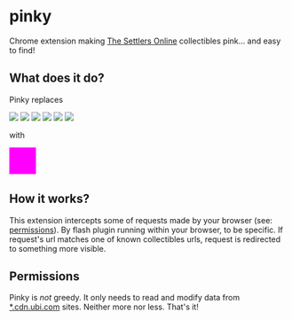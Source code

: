 pinky
=====

Chrome extension making [The Settlers Online](http://www.thesettlersonline.com/) collectibles pink... and easy to find!


## What does it do?

Pinky replaces

![](http://static.cdn.ubi.com/0018/live/GFX_HASHED/building_lib/41b8238caac031c265efe08544a21ac4be91f534.png)
![](http://static.cdn.ubi.com/0018/live/GFX_HASHED/building_lib/7dc1e1f289646ba15aeef107efe7026ebb58e8b1.png)
![](http://static.cdn.ubi.com/0018/live/GFX_HASHED/building_lib/8257a3e50f6ae19db4aeb2c978949b2d81021a61.png)
![](http://static.cdn.ubi.com/0018/live/GFX_HASHED/building_lib/bd76cd8196c23aaf73139bc263002cf759afc1ce.png)
![](http://static.cdn.ubi.com/0018/live/GFX_HASHED/building_lib/db5c26a467c4f5dee9804c7c88417103515c326a.png)
![](http://static.cdn.ubi.com/0018/live/GFX_HASHED/building_lib/f237f6c7e3b6c6aac01ae7f51cd917bdeb6ddec2.png)

with

![](magenta.png)

## How it works?

This extension intercepts some of requests made by your browser (see: [permissions](#Permissions)).
By flash plugin running within your browser, to be specific. If request's url matches one of known collectibles urls,
request is redirected to something more visible.

## Permissions

Pinky is *not* greedy. It only needs to read and modify data from [*.cdn.ubi.com](http://cdn.ubi.com) sites. Neither more nor less. That's it!
